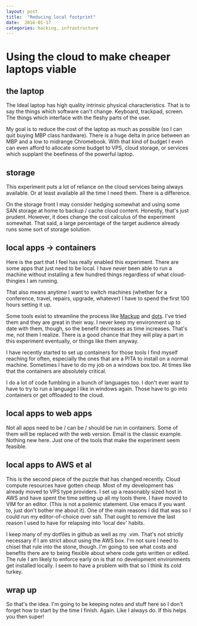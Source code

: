```yaml
---
layout: post
title:  "Reducing local footprint"
date:  2016-01-17
categories: hacking, infrastructure 
---
```


# Using the cloud to make cheaper laptops viable

## the laptop

The Ideal laptop has high quality intrinsic physical characteristics. That is to say the things which software can't change. Keyboard, trackpad, screen. The things which interface with the fleshy parts of the user.

My goal is to reduce the cost of the laptop as much as possible (so I can quit buying MBP class hardware). There is a huge delta in price between an MBP and a low to midrange Chromebook. With that kind of budget I even can even afford to allocate some budget to VPS, cloud storage, or services which supplant the beefiness of the powerful laptop.

## storage

This experiment puts a lot of reliance on the cloud services being always available. Or at least available all the time I need them. There is a difference.

On the storage front I may consider hedging somewhat and using some SAN storage at home to backup / cache cloud content. Honestly, that's just prudent. However, it does change the cost calculus of the experiment somewhat. That said, a large percentage of the target audience already runs some sort of storage solution.

## local apps -> containers

Here is the part that I feel has really enabled this experiment. There are some apps that just need to be local. I have never been able to run a machine without installing a few hundred things regardless of what cloud-thingies I am running. 

That also means anytime I want to switch machines (whether for a conference, travel, repairs, upgrade, whatever) I have to spend the first 100 hours setting it up. 

Some tools exist to streamline the process like [Mackup](https://github.com/lra/mackup) and [dots](https://github.com/EvanPurkhiser/dots). I've tried them and they are great in their way. I never keep my environment up to date with them, though, so the benefit decreases as time increases. That's me, not them I realize. There is a good chance that they will play a part in this experiment eventually, or things like them anyway.

I have recently started to set up containers for those tools I find myself reaching for often, especially the ones that are a PITA to install on a normal machine. Sometimes I have to do my job on a windows box too. At times like that the containers are absolutely critical.

I do a lot of code fumbling in a bunch of languages too. I don't ever want to have to try to run a language I like in windows again. Those have to go into containers or get offloaded to the cloud.

## local apps to web apps

Not all apps need to be / can be / should be run in containers. Some of them will be replaced with the web version. Email is the classic example. Nothing new here. Just one of the tools that make the experiment seem feasible.

## local apps to AWS et al

This is the second piece of the puzzle that has changed recently. Cloud compute resources have gotten _cheap_. Most of my development has already moved to VPS type providers. I set up a reasonably sized host in AWS and have spent the time setting up all my tools there. I have moved to VIM for an editor. (This is not a polemic statement. Use emacs if you want to, just don't bother me about it). One of the main reasons I did that was so I could run my editor-of-choice over ssh. That ought to remove the last reason I used to have for relapsing into 'local dev' habits.

I keep many of my dotfiles in github as well as my .vim. That's not strictly necessary if I am strict about using the AWS box. I'm not sure I need to chisel that rule into the stone, though. I'm going to see what costs and benefits there are to being flexible about where code gets written or edited. The rule I am likely to enforce early on is that no development environments get installed locally. I seem to have a problem with that so I think its cold turkey.

## wrap up

So that's the idea. I'm going to be keeping notes and stuff here so I don't forget how to start by the time I finish. Again. Like I always do. If this helps you then super!
